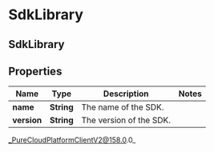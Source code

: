 # SdkLibrary

## SdkLibrary

## Properties

|Name | Type | Description | Notes|
|------------ | ------------- | ------------- | -------------|
| **name** | **String** | The name of the SDK. | |
| **version** | **String** | The version of the SDK. | |



_PureCloudPlatformClientV2@158.0.0_
